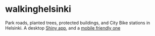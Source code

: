 # walkinghelsinki

Park roads, planted trees, protected buildings, and City Bike stations in Helsinki. A desktop [Shiny app]("https://ttso.shinyapps.io/walkinghelsinki"), and a [mobile friendly one]("https://ttso.shinyapps.io/walkhki")
